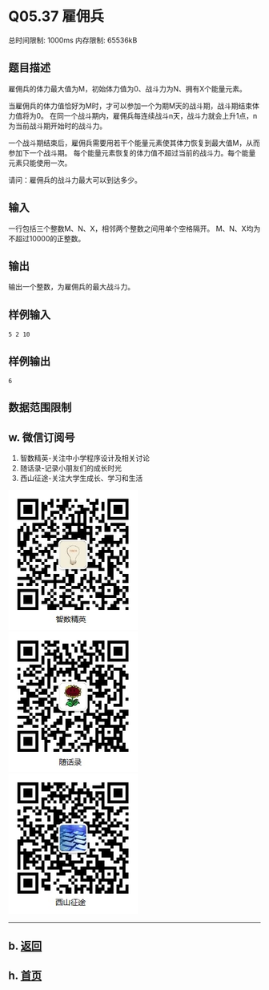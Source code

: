 # Q05.37 雇佣兵

总时间限制: 1000ms 内存限制: 65536kB

## 题目描述

雇佣兵的体力最大值为M，初始体力值为0、战斗力为N、拥有X个能量元素。

当雇佣兵的体力值恰好为M时，才可以参加一个为期M天的战斗期，战斗期结束体力值将为0。
在同一个战斗期内，雇佣兵每连续战斗n天，战斗力就会上升1点，n为当前战斗期开始时的战斗力。

一个战斗期结束后，雇佣兵需要用若干个能量元素使其体力恢复到最大值M，从而参加下一个战斗期。
每个能量元素恢复的体力值不超过当前的战斗力。每个能量元素只能使用一次。

请问：雇佣兵的战斗力最大可以到达多少。

## 输入

一行包括三个整数M、N、X，相邻两个整数之间用单个空格隔开。
M、N、X均为不超过10000的正整数。

## 输出

输出一个整数，为雇佣兵的最大战斗力。

## 样例输入

    5 2 10

## 样例输出

    6

## 数据范围限制

## w. 微信订阅号

1. 智数精英-关注中小学程序设计及相关讨论
2. 随话录-记录小朋友们的成长时光
2. 西山征途-关注大学生成长、学习和生活

![欢迎关注“智数精英”订阅号](../../assets/me/img/idea8.jpg)
![欢迎关注“随话录”订阅号](../../assets/me/img/shl8.jpg)
![欢迎关注“西山征途”订阅号](../../assets/me/img/xszt8.jpg)

----------

## b. [返回](../)
    
## h. [首页](../../)


